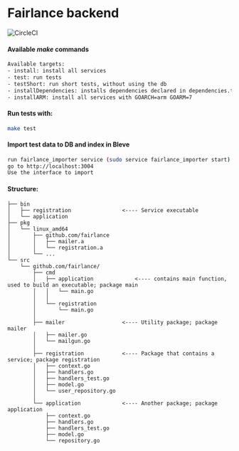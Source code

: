 # Fairlance backend

![CircleCI](https://circleci.com/gh/fairlance/backend.svg?style=shield&circle-token=274b1fc821de530df06b3cc3e99b599c12abfaab
 "")


#### Available *make* commands
```bash
Available targets:
- install: install all services
- test: run tests
- testShort: run short tests, without using the db
- installDependencies: installs dependencies declared in dependencies.txt
- installARM: install all services with GOARCH=arm GOARM=7
```

#### Run tests with:
```bash
make test
```

#### Import test data to DB and index in Bleve
```bash
run fairlance_importer service (sudo service fairlance_importer start)
go to http://localhost:3004
Use the interface to import
```

#### Structure:
```
├── bin
│   ├── registration                <---- Service executable
│   └── application
├── pkg
│   └── linux_amd64
│       ├── github.com/fairlance
│       │   ├── mailer.a
│       │   └── registration.a
│       └── ...
└── src
    └── github.com/fairlance/
        ├── cmd
        │   ├── application             <---- contains main function, used to build an executable; package main
        │   │   └── main.go
        │   │
        │   └── registration
        │       └── main.go
        │
        ├── mailer                  <---- Utility package; package mailer
        │   ├── mailer.go
        │   └── mailgun.go
        │
        ├── registration            <---- Package that contains a service; package registration
        │   ├── context.go
        │   ├── handlers.go
        │   ├── handlers_test.go
        │   ├── model.go
        │   └── user_repository.go
        │
        └── application             <---- Another package; package application
            ├── context.go
            ├── handlers.go
            ├── handlers_test.go
            ├── model.go
            └── repository.go
```

